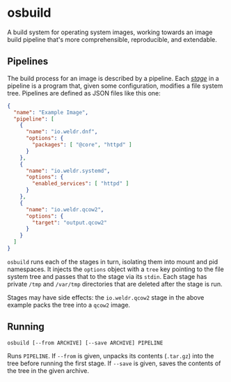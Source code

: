 # osbuild

A build system for operating system images, working towards an image build
pipeline that's more comprehensible, reproducible, and extendable.

## Pipelines

The build process for an image is described by a pipeline. Each
[*stage*](/stages) in a pipeline is a program that, given some configuration,
modifies a file system tree. Pipelines are defined as JSON files like this one:

```json
{
  "name": "Example Image",
  "pipeline": [
    {
      "name": "io.weldr.dnf",
      "options": {
        "packages": [ "@core", "httpd" ]
      }
    },
    {
      "name": "io.weldr.systemd",
      "options": {
        "enabled_services": [ "httpd" ]
      }
    },
    {
      "name": "io.weldr.qcow2",
      "options": {
        "target": "output.qcow2"
      }
    }
  ]
}
```

`osbuild` runs each of the stages in turn, isolating them into mount and pid
namespaces. It injects the `options` object with a `tree` key pointing to the
file system tree and passes that to the stage via its `stdin`. Each stage has
private `/tmp` and `/var/tmp` directories that are deleted after the stage is
run.

Stages may have side effects: the `io.weldr.qcow2` stage in the above
example packs the tree into a `qcow2` image.

## Running

```
osbuild [--from ARCHIVE] [--save ARCHIVE] PIPELINE
```

Runs `PIPELINE`. If `--from` is given, unpacks its contents (`.tar.gz`) into
the tree before running the first stage. If `--save` is given, saves the
contents of the tree in the given archive.
